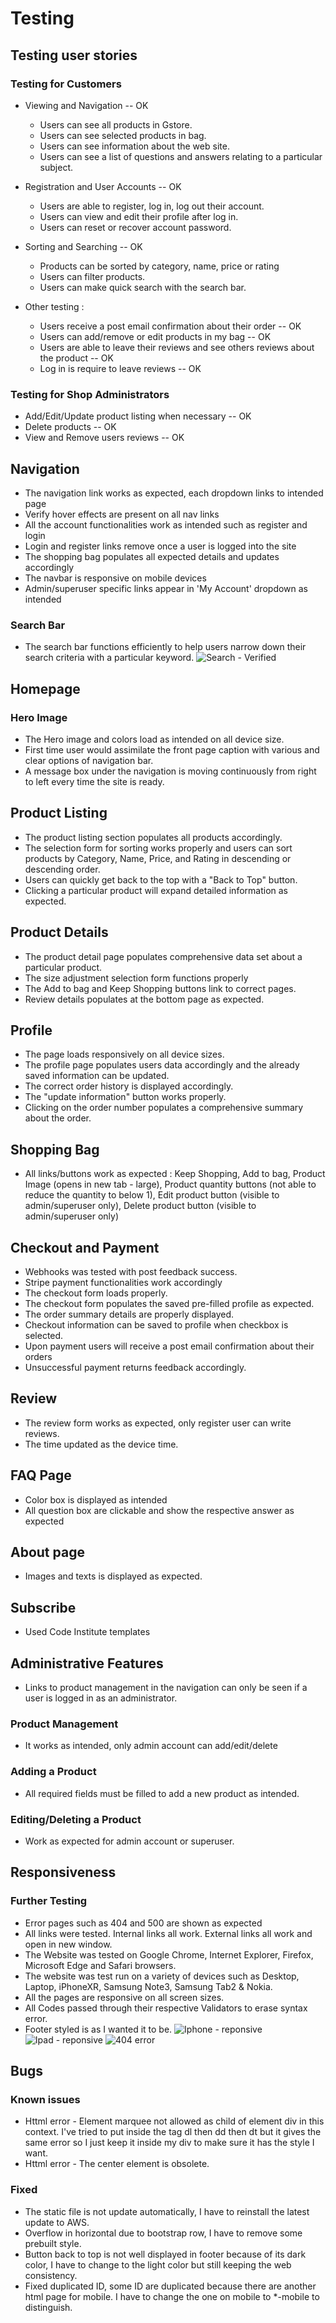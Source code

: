 # Testing

## Testing user stories
### Testing for Customers
- Viewing and Navigation -- OK
    -   Users can see all products in Gstore. 
    -   Users can see selected products in bag.
    -   Users can see information about the web site.
    -   Users can see a list of questions and answers relating to a particular subject.
- Registration and User Accounts -- OK
    -   Users are able to register, log in, log out their account. 
    -   Users can view and edit their profile after log in.
    -   Users can reset or recover account password.

- Sorting and Searching -- OK
    -   Products can be sorted by category, name, price or rating
    -   Users can filter products.
    -   Users can make quick search with the search bar.
- Other testing :
    -   Users receive a post email confirmation about their order -- OK
    -   Users can add/remove or edit products in my bag -- OK
    -   Users are able to leave their reviews and see others reviews about the product -- OK
    -   Log in is require to leave reviews -- OK

### Testing for Shop Administrators
- Add/Edit/Update product listing when necessary -- OK
- Delete products -- OK
- View and Remove users reviews -- OK


## Navigation

-   The navigation link works as expected, each dropdown links to intended page
-   Verify hover effects are present on all nav links
-   All the account functionalities work as intended such as register and login
-   Login and register links remove once a user is logged into the site
-   The shopping bag populates all expected details and updates accordingly
-   The navbar is responsive on mobile devices
-   Admin/superuser specific links appear in 'My Account' dropdown as intended

### Search Bar

-   The search bar functions efficiently to help users narrow down their search criteria with a particular keyword.
![Search - Verified](documentations/testing/search.png) 

## Homepage

### Hero Image

-   The Hero image and colors load as intended on all device size.
-   First time user would assimilate the front page caption with various and clear options of navigation bar.
-   A message box under the navigation is moving continuously from right to left every time the site is ready.

## Product Listing

-   The product listing section populates all products accordingly.
-   The selection form for sorting works properly and users can sort products by Category, Name, Price, and Rating in descending or descending order.
-   Users can quickly get back to the top with a "Back to Top" button.
-   Clicking a particular product will expand detailed information as expected.

## Product Details

-   The product detail page populates comprehensive data set about a particular product.
-   The size adjustment selection form functions properly
-   The Add to bag and Keep Shopping buttons link to correct pages.
-   Review details populates at the bottom page as expected.

## Profile

-   The page loads responsively on all device sizes.
-   The profile page populates users data accordingly and the already saved information can be updated.
-   The correct order history is displayed accordingly.
-   The "update information" button works properly.
-   Clicking on the order number populates a comprehensive summary about the order.

## Shopping Bag

- All links/buttons work as expected :
Keep Shopping, Add to bag, Product Image (opens in new tab - large), Product quantity buttons (not able to reduce the quantity to below 1), Edit product button (visible to admin/superuser only), Delete product button (visible to admin/superuser only) 

## Checkout and Payment

-   Webhooks was tested with post feedback success.
-   Stripe payment functionalities work accordingly
-   The checkout form loads properly.
-   The checkout form populates the saved pre-filled profile as expected.
-   The order summary details are properly displayed.
-   Checkout information can be saved to profile when checkbox is selected.
-   Upon payment users will receive a post email confirmation about their orders 
-   Unsuccessful payment returns feedback accordingly.

## Review

-   The review form works as expected, only register user can write reviews.
-   The time updated as the device time.

## FAQ Page

-   Color box is displayed as intended
-   All question box are clickable and show the respective answer as expected

## About page

-  Images and texts is displayed as expected.

## Subscribe

-  Used Code Institute templates

## Administrative Features

-   Links to product management in the navigation can only be seen if a user is logged in as an administrator.

### Product Management

-  It works as intended, only admin account can add/edit/delete

### Adding a Product

-   All required fields must be filled to add a new product as intended.

### Editing/Deleting a Product

-  Work as expected for admin account or superuser.

## Responsiveness

### Further Testing
* Error pages such as 404 and 500 are shown as expected
* All links were tested. Internal links all work. External links all work and open in new window.
* The Website was tested on Google Chrome, Internet Explorer, Firefox, Microsoft Edge and Safari browsers.
* The website was test run on a variety of devices such as Desktop, Laptop, iPhoneXR, Samsung Note3, Samsung Tab2 & Nokia.
* All the pages are responsive on all screen sizes.
* All Codes passed through their respective Validators to erase syntax error.
* Footer styled is as I wanted it to be.
![Iphone - reponsive](documentations/testing/iphone_test.png) 
![Ipad - reponsive](documentations/testing/Ipad_test.png) 
![404 error](documentations/testing/404.png) 

## Bugs

### Known issues
* Httml error - Element marquee not allowed as child of element div in this context. I've tried to put inside the tag dl then dd then dt but it gives the same error so I just keep it inside my div to make sure it has the style I want.
* Httml error - The center element is obsolete.     

### Fixed

* The static file is not update automatically, I have to reinstall the latest update to AWS.
* Overflow in horizontal due to bootstrap row, I have to remove some prebuilt style.
* Button back to top is not well displayed in footer because of its dark color, I have to change to the light color but still keeping the web consistency.
* Fixed duplicated ID, some ID are duplicated because there are another html page for mobile. I have to change the one on mobile to *-mobile to distinguish.